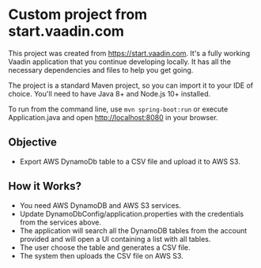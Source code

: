 # Custom project from start.vaadin.com

This project was created from https://start.vaadin.com. It's a fully working Vaadin application that you continue developing locally.
It has all the necessary dependencies and files to help you get going.

The project is a standard Maven project, so you can import it to your IDE of choice. You'll need to have Java 8+ and Node.js 10+ installed.

To run from the command line, use `mvn spring-boot:run` or execute Application.java and open [http://localhost:8080](http://localhost:8080) in your browser.

## Objective
- Export AWS DynamoDb table to a CSV file and upload it to AWS S3.

## How it Works?

- You need AWS DynamoDB and AWS S3 services.
- Update DynamoDbConfig/application.properties with the credentials from the services above.
- The application will search all the DynamoDB tables from the account provided and will open a UI containing a list with all tables.
- The user choose the table and generates a CSV file.
- The system then uploads the CSV file on AWS S3.
